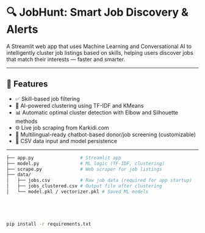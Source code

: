 # 🔍 JobHunt: Smart Job Discovery & Alerts

A Streamlit web app that uses Machine Learning and Conversational AI to intelligently cluster job listings based on skills, helping users discover jobs that match their interests — faster and smarter.

---

## 📌 Features

- ✅ Skill-based job filtering
- 🤖 AI-powered clustering using TF-IDF and KMeans
- 📊 Automatic optimal cluster detection with Elbow and Silhouette methods
- 🌐 Live job scraping from Karkidi.com
- 💬 Multilingual-ready chatbot-based donor/job screening (customizable)
- 📁 CSV data input and model persistence

---
```bash
├── app.py                 # Streamlit app
├── model.py               # ML logic (TF-IDF, clustering)
├── scrape.py              # Web scraper for job listings
├── data/
│   ├── jobs.csv           # Raw job data (required for app startup)
│   ├── jobs_clustered.csv # Output file after clustering
│   └── model.pkl / vectorizer.pkl # Saved ML models





pip install -r requirements.txt



